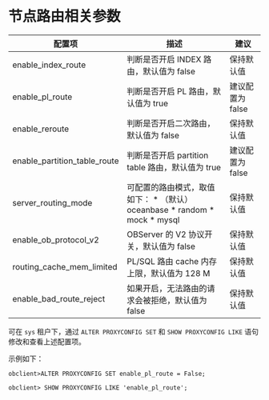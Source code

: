 节点路由相关参数 
=============================




|             配置项              |                                                                                                                  描述                                                                                                                  |     建议      |
|------------------------------|--------------------------------------------------------------------------------------------------------------------------------------------------------------------------------------------------------------------------------------|-------------|
| enable_index_route           | 判断是否开启 INDEX 路由，默认值为 false                                                                                                                                                                                                           | 保持默认值       |
| enable_pl_route              | 判断是否开启 PL 路由，默认值为 true                                                                                                                                                                                                               | 建议配置为 false |
| enable_reroute               | 判断是否开启二次路由，默认值为 false                                                                                                                                                                                                                | 保持默认值       |
| enable_partition_table_route | 判断是否开启 partition table 路由，默认值为 true                                                                                                                                                                                                  | 建议配置为 false |
| server_routing_mode          | 可配置的路由模式，取值如下： * （默认）oceanbase   * random   * mock   * mysql    | 保持默认值       |
| enable_ob_protocol_v2        | OBServer 的 V2 协议开关，默认值为 false                                                                                                                                                                                                        | 保持默认值       |
| routing_cache_mem_limited    | PL/SQL 路由 cache 内存上限，默认值为 128 M                                                                                                                                                                                                      | 保持默认值       |
| enable_bad_route_reject      | 如果开启，无法路由的请求会被拒绝，默认值为 false                                                                                                                                                                                                          | 保持默认值       |



可在 `sys` 租户下，通过 `ALTER PROXYCONFIG SET` 和 `SHOW PROXYCONFIG LIKE` 语句修改和查看上述配置项。

示例如下：

```unknow
obclient>ALTER PROXYCONFIG SET enable_pl_route = False;
```



```unknow
obclient> SHOW PROXYCONFIG LIKE 'enable_pl_route';
```


